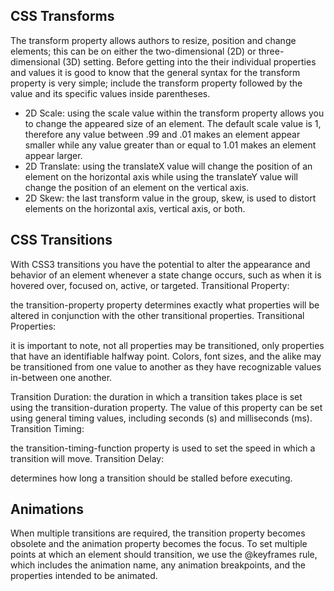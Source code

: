 ## CSS Transforms
The transform property allows authors to resize, position and change elements; this can be on either the two-dimensional (2D) or three-dimensional (3D) setting. Before getting into the their individual properties and values it is good to know that the general syntax for the transform property is very simple; include the transform property followed by the value and its specific values inside parentheses.

- 2D Scale: using the scale value within the transform property allows you to change the appeared size of an element. The default scale value is 1, therefore any value between .99 and .01 makes an element appear smaller while any value greater than or equal to 1.01 makes an element appear larger.
- 2D Translate: using the translateX value will change the position of an element on the horizontal axis while using the translateY value will change the position of an element on the vertical axis.
- 2D Skew: the last transform value in the group, skew, is used to distort elements on the horizontal axis, vertical axis, or both.


##  CSS Transitions
With CSS3 transitions you have the potential to alter the appearance and behavior of an element whenever a state change occurs, such as when it is hovered over, focused on, active, or targeted.
Transitional Property:

 the transition-property property determines exactly what properties will be altered in conjunction with the other transitional properties.
Transitional Properties: 

it is important to note, not all properties may be transitioned, only properties that have an identifiable halfway point. Colors, font sizes, and the alike may be transitioned from one value to another as they have recognizable values in-between one another.


Transition Duration: the duration in which a transition takes place is set using the transition-duration property. The value of this property can be set using general timing values, including seconds (s) and milliseconds (ms).
Transition Timing:

 the transition-timing-function property is used to set the speed in which a transition will move.
Transition Delay:

 determines how long a transition should be stalled before executing.


## Animations
When multiple transitions are required, the transition property becomes obsolete and the animation property becomes the focus. To set multiple points at which an element should transition, we use the @keyframes rule, which includes the animation name, any animation breakpoints, and the properties intended to be animated.

